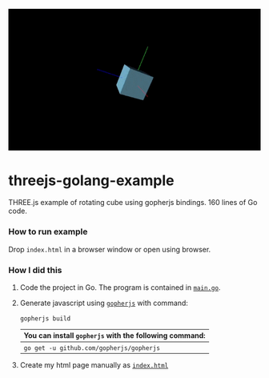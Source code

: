 ![rotation cube example](_assets/rot.gif)
# threejs-golang-example
THREE.js example of rotating cube using gopherjs bindings. 160 lines of Go code.
### How to run example
Drop `index.html` in a browser window or open using browser.

### How I did this
1. Code the project in Go. The program is contained in [`main.go`](main.go).
2. Generate javascript using [`gopherjs`](https://github.com/gopherjs/gopherjs) with command:
    ```shell
    gopherjs build
    ```
    | You can install `gopherjs` with the following command:|
    |-------------------------------------------------------|
    |      `go get -u github.com/gopherjs/gopherjs`         |

3. Create my html page manually as [`index.html`](index.html)
